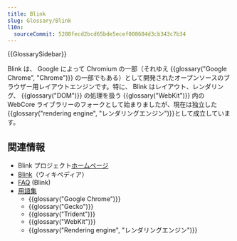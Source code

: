 ```yaml
---
title: Blink
slug: Glossary/Blink
l10n:
  sourceCommit: 5288fecd2bcd65bde5ecef008684d3cb343c7b34
---
```


{{GlossarySidebar}}

Blink は、 Google によって Chromium の一部（それゆえ {{glossary("Google Chrome", "Chrome")}} の一部でもある）として開発されたオープンソースのブラウザー用レイアウトエンジンです。特に、 Blink はレイアウト、レンダリング、 {{glossary("DOM")}} の処理を扱う {{glossary("WebKit")}} 内の WebCore ライブラリーのフォークとして始まりましたが、現在は独立した{{glossary("rendering engine", "レンダリングエンジン")}}として成立しています。

## 関連情報

- Blink プロジェクト[ホームページ](https://www.chromium.org/blink/)
- [Blink](<https://ja.wikipedia.org/wiki/Blink_(レンダリングエンジン)>)（ウィキペディア）
- [FAQ](https://www.chromium.org/blink/developer-faq/) (Blink)
- [用語集](/ja/docs/Glossary)
  - {{glossary("Google Chrome")}}
  - {{glossary("Gecko")}}
  - {{glossary("Trident")}}
  - {{glossary("WebKit")}}
  - {{glossary("Rendering engine", "レンダリングエンジン")}}
